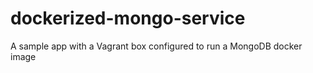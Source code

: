 # dockerized-mongo-service
A sample app with a Vagrant box configured to run a MongoDB docker image
